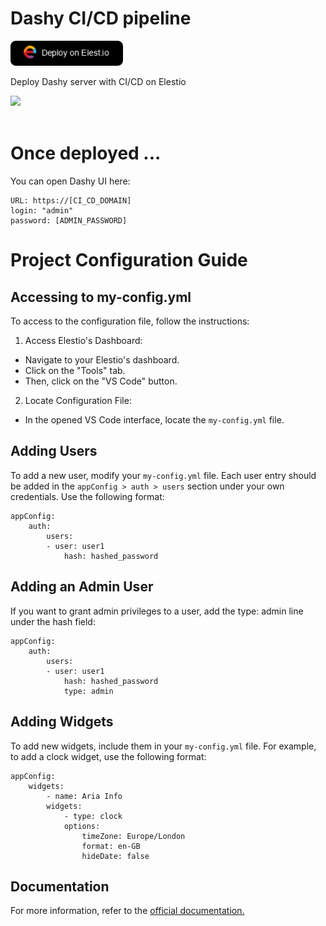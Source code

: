 # Dashy CI/CD pipeline

<a href="https://dash.elest.io/deploy?source=cicd&social=dockerCompose&url=https://github.com/elestio-examples/dashy"><img src="deploy-on-elestio.png" alt="Deploy on Elest.io" width="180px" /></a>

Deploy Dashy server with CI/CD on Elestio

<img src="dashy.gif" style='width: 800px'/>
<br/>
<br/>

# Once deployed ...

You can open Dashy UI here:

    URL: https://[CI_CD_DOMAIN]
    login: "admin"
    password: [ADMIN_PASSWORD]

<!-- # Adding users

to add a new user, you'll have to modify your `my-config.yml` file, by adding the following for each user in the `appConfig>auth>users` section under your own credentials:

    - user: user1
        hash: hashed_password

If you want to make him admin, so you juste have to add this under the hash

    type: admin

so something like that:

    - user: user1
        hash: hashed_password
        type: admin

# Widget

to add some new widgets, you'll have to add it in your `my-config.yml` file, for example, to add a clock:

    - name: Aria Info
        widgets:
            - type: clock
            options:
                timeZone: Europe/London
                format: en-GB
                hideDate: false

# Documentation

you'll get more informations here: https://dashy.to/docs/ -->

# Project Configuration Guide

## Accessing to my-config.yml

To access to the configuration file, follow the instructions:

1. Access Elestio's Dashboard:

- Navigate to your Elestio's dashboard.
- Click on the "Tools" tab.
- Then, click on the "VS Code" button.

2. Locate Configuration File:

- In the opened VS Code interface, locate the `my-config.yml` file.

## Adding Users

To add a new user, modify your `my-config.yml` file. Each user entry should be added in the `appConfig > auth > users` section under your own credentials. Use the following format:

    appConfig:
        auth:
            users:
            - user: user1
                hash: hashed_password

## Adding an Admin User

If you want to grant admin privileges to a user, add the type: admin line under the hash field:

    appConfig:
        auth:
            users:
            - user: user1
                hash: hashed_password
                type: admin

## Adding Widgets

To add new widgets, include them in your `my-config.yml` file. For example, to add a clock widget, use the following format:

    appConfig:
        widgets:
            - name: Aria Info
            widgets:
                - type: clock
                options:
                    timeZone: Europe/London
                    format: en-GB
                    hideDate: false

## Documentation

For more information, refer to the <a href="https://dashy.to/docs/" target="_blank">official documentation.</a>

